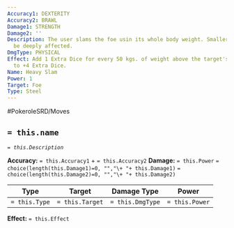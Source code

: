 ```yaml
---
Accuracy1: DEXTERITY
Accuracy2: BRAWL
Damage1: STRENGTH
Damage2: ''
Description: The user slams the foe usin its whole body weight. Smaller foes will
  be deeply affected.
DmgType: PHYSICAL
Effect: Add 1 Extra Dice for every 50 kgs. of weight above the target's weight, up
  to +4 Extra Dice.
Name: Heavy Slam
Power: 1
Target: Foe
Type: Steel
---
```


#PokeroleSRD/Moves

## `= this.name` 
*`= this.Description`*

**Accuracy:** `= this.Accuracy1` + `= this.Accuracy2`
**Damage:** `= this.Power` `= choice(length(this.Damage1)=0, "","\+ "+ this.Damage1)` `= choice(length(this.Damage2)=0, "","\+ "+ this.Damage2)`

| Type          | Target          | Damage Type          | Power          |
| ------------- | --------------- | ---------------- | -------------- |
| `= this.Type` | `= this.Target` | `= this.DmgType` | `= this.Power` | 

**Effect:** `= this.Effect`